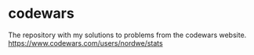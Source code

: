 # codewars
The repository with my solutions to problems from the codewars website. https://www.codewars.com/users/nordwe/stats
